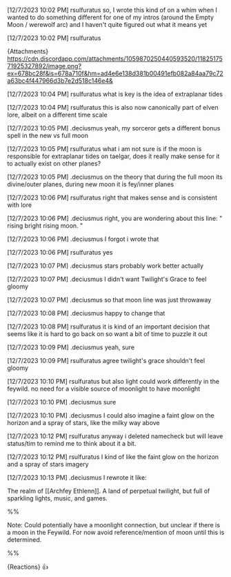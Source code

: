 
[12/7/2023 10:02 PM] rsulfuratus
so, I wrote this kind of on a whim when I wanted to do something different for one of my intros (around the Empty Moon / werewolf arc) and I haven't quite figured out what it means yet


[12/7/2023 10:02 PM] rsulfuratus


{Attachments}
https://cdn.discordapp.com/attachments/1059870250440593520/1182517571925327892/image.png?ex=678bc28f&is=678a710f&hm=ad4e6e138d381b00491efb082a84aa79c72a63bc4f447966d3b7e2d518c146e4&


[12/7/2023 10:04 PM] rsulfuratus
what is key is the idea of extraplanar tides


[12/7/2023 10:04 PM] rsulfuratus
this is also now canonically part of elven lore, albeit on a different time scale


[12/7/2023 10:05 PM] .deciusmus
yeah, my sorceror gets a different bonus spell in the new vs full moon


[12/7/2023 10:05 PM] rsulfuratus
what i am not sure is if the moon is responsible for extraplanar tides on taelgar, does it really make sense for it to actually exist on other planes?


[12/7/2023 10:05 PM] .deciusmus
on the theory that during the full moon its divine/outer planes, during new moon it is fey/inner planes


[12/7/2023 10:06 PM] rsulfuratus
right that makes sense and is consistent with lore


[12/7/2023 10:06 PM] .deciusmus
right, you are wondering about this line: " rising bright rising moon. "


[12/7/2023 10:06 PM] .deciusmus
I forgot i wrote that


[12/7/2023 10:06 PM] rsulfuratus
yes


[12/7/2023 10:07 PM] .deciusmus
stars probably work better actually


[12/7/2023 10:07 PM] .deciusmus
I didn't want Twilight's Grace to feel gloomy


[12/7/2023 10:07 PM] .deciusmus
so that moon line was just throwaway


[12/7/2023 10:08 PM] .deciusmus
happy to change that


[12/7/2023 10:08 PM] rsulfuratus
it is kind of an important decision that seems like it is hard to go back on so want a bit of time to puzzle it out


[12/7/2023 10:09 PM] .deciusmus
yeah, sure


[12/7/2023 10:09 PM] rsulfuratus
agree twilight's grace shouldn't feel gloomy


[12/7/2023 10:10 PM] rsulfuratus
but also light could work differently in the feywild. no need for a visible source of moonlight to have moonlight


[12/7/2023 10:10 PM] .deciusmus
sure


[12/7/2023 10:10 PM] .deciusmus
I could also imagine a faint glow on the horizon and a spray of stars, like the milky way above


[12/7/2023 10:12 PM] rsulfuratus
anyway i deleted namecheck but will leave status/tim to remind me to think about it a bit.


[12/7/2023 10:12 PM] rsulfuratus
I kind of like the faint glow on the horizon and a spray of stars imagery


[12/7/2023 10:13 PM] .deciusmus
I rewrote it like:


The realm of [[Archfey Ethlenn]]. A land of perpetual twilight, but full of sparkling lights, music, and games.

%% 

Note: Could potentially have a moonlight connection, but unclear if there is a moon in the Feywild. For now avoid reference/mention of moon until this is determined.

%%

{Reactions}
👍
